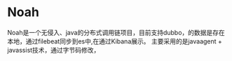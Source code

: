 # Noah
Noah是一个无侵入、java的分布式调用链项目，目前支持dubbo，的数据是存在本地，通过filebeat同步到es中,在通过Kibana展示。
主要采用的是javaagent + javassist技术，通过字节码修改，
